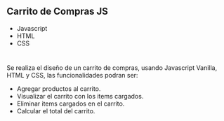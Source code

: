 ## Carrito de Compras JS

* Javascript
* HTML
* CSS

#

Se realiza el diseño de un carrito de compras, usando Javascript Vanilla, HTML y CSS, las funcionalidades podran ser:

- Agregar productos al carrito.
- Visualizar el carrito con los items cargados.
- Eliminar items cargados en el carrito.
- Calcular el total del carrito.
